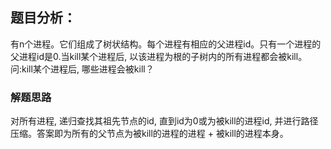 ## 题目分析：

有n个进程。它们组成了树状结构。每个进程有相应的父进程id。只有一个进程的父进程id是0.当kill某个进程后, 以该进程为根的子树内的所有进程都会被kill。问:kill某个进程后, 哪些进程会被kill？

### 解题思路
对所有进程, 递归查找其祖先节点的id, 直到id为0或为被kill的进程id, 并进行路径压缩。答案即为所有的父节点为被kill的进程的进程 + 被kill的进程本身。